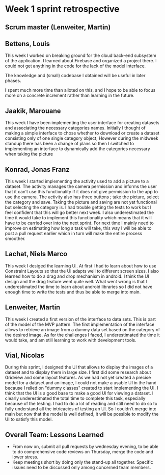 # Week 1 sprint retrospective

## Scrum master (Lenweiter, Martin)

## Bettens, Louis
This week I worked on breaking ground for the cloud back-end subsystem of the application. I learned about Firebase and organized a project there. I could not get anything in the code for the lack of the model interface.

The knowledge and (small) codebase I obtained will be useful in later phases.

I spent much more time than alloted on this, and I hope to be able to focus more on a concrete increment rather than learning in the future.

## Jaakik, Marouane

This week I have been implementing the user interface for creating datasets and associating the necessary categories names. Initially I thought of making a simple interface to chose whether to download or create a dataset consisting only of one single category object, However during the midweek standup there has been a change of plans so then I switched to implementing an interface to dynamically add the categories necessary when taking the picture

## Konrad, Jonas Franz

This week I started implementing the activity used to add a picture to a dataset. The activity manages the camera permission and informs the user that it can't use this functionality if it does not give permission to the app to use the camera. The activity also has three buttons ; take the picture, select the category and save. Taking the picture and saving are not yet functional but selecting the category is. I had trouble getting the tests to work but I feel confident that this will go better next week. I also underestimated the time it would take to implement this functionality which means that it will have to be carried over into the next sprint. For next time I mainly need to improve on estimating how long a task will take, this way I will be able to post a pull request earlier which in turn will make the entire process smoother.

## Lachat, Niels Marco

This week I desiged the learning UI. At first I had to learn about how to use Constraint Layouts so that the UI adapts well to different screen sizes. I also learned how to do a drag and drop mechanism in android. I think the UI design and the drag feature went quite well. What went wrong is that I underestimated the time to learn about android libraries so I did not have enough time to write the tests and thus be able to merge into main.

## Lenweiter, Martin

This week I created a first version of the interface to data sets. This is part of the model of the MVP pattern. The first implementation of the interface allows to retrieve an image from a dummy data set based on the category of the desired image. As for the challenges I faced, I underestimated the time it would take, and am still learning to work with development tools.

## Vial, Nicolas

During this sprint, I designed the UI that allows to display the images of a dataset and to display them in large size.
I first did some research about Gridview and some layout features.
As we had not yet created a precise model for a dataset and an image, I could not make a usable UI in the hand because I relied on "dummy classes" created to start implementing the UI. I think that the UI is a good base to make a good UI for viewing a dataset.
I clearly underestimated the total time to complete this task, especially because of the testing. I had to do a lot of reading and still need to do so to fully understand all the intricacies of testing an UI.
So I couldn't merge into main but now that the model is well defined, it will be possible to modify the UI to satisfy this model.

## Overall Team: Lessons Learned
* From now on, submit all pull requests by wednesday evening, to be able to do comprehensive code reviews on Thursday, merge the code and lower stress.
* Keep meetings short by doing only the stand-up all together. Specific issues need to be discussed only among concerned team members.
